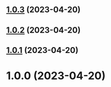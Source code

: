 ## [1.0.3](https://github.com/acelectic/jenkins-build/compare/v1.0.2...v1.0.3) (2023-04-20)

## [1.0.2](https://github.com/acelectic/jenkins-build/compare/v1.0.1...v1.0.2) (2023-04-20)

## [1.0.1](https://github.com/acelectic/jenkins-build/compare/v1.0.0...v1.0.1) (2023-04-20)

# 1.0.0 (2023-04-20)
